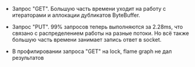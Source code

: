 * Запрос "GET". Большую часть времени уходит на работу с итераторами
и аллокации дубликатов ByteBuffer.
  
* Запрос "PUT". 99% запросов теперь выполняются за 2.28ms, что связано
с распределением работы на разные потоки. Но всё также большую часть времени
занимает запись ответ в socket.
  
* В профилировании запроса "GET" на lock, flame graph не дал результатов
  
